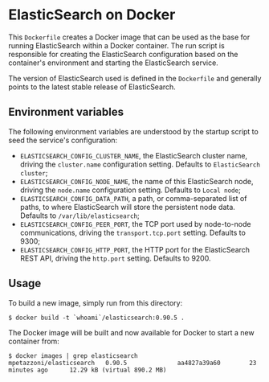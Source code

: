 ElasticSearch on Docker
=======================

This `Dockerfile` creates a Docker image that can be used as the base for
running ElasticSearch within a Docker container. The run script is responsible
for creating the ElasticSearch configuration based on the container's
environment and starting the ElasticSearch service.

The version of ElasticSearch used is defined in the `Dockerfile` and generally
points to the latest stable release of ElasticSearch.

Environment variables
---------------------

The following environment variables are understood by the startup script to
seed the service's configuration:

  - `ELASTICSEARCH_CONFIG_CLUSTER_NAME`, the ElasticSearch cluster name,
    driving the `cluster.name` configuration setting. Defaults to
    `ElasticSearch cluster`;
  - `ELASTICSEARCH_CONFIG_NODE_NAME`, the name of this ElasticSearch node,
    driving the `node.name` configuration setting. Defaults to `Local node`;
  - `ELASTICSEARCH_CONFIG_DATA_PATH`, a path, or comma-separated list of paths,
    to where ElasticSearch will store the persistent node data. Defaults to
    `/var/lib/elasticsearch`;
  - `ELASTICSEARCH_CONFIG_PEER_PORT`, the TCP port used by node-to-node
    communications, driving the `transport.tcp.port` setting. Defaults to 9300;
  - `ELASTICSEARCH_CONFIG_HTTP_PORT`, the HTTP port for the ElasticSearch REST
    API, driving the `http.port` setting. Defaults to 9200.

Usage
-----

To build a new image, simply run from this directory:

```
$ docker build -t `whoami`/elasticsearch:0.90.5 .
```

The Docker image will be built and now available for Docker to start a new
container from:

```
$ docker images | grep elasticsearch
mpetazzoni/elasticsearch   0.90.5              aa4827a39a60        23 minutes ago      12.29 kB (virtual 890.2 MB)
```
